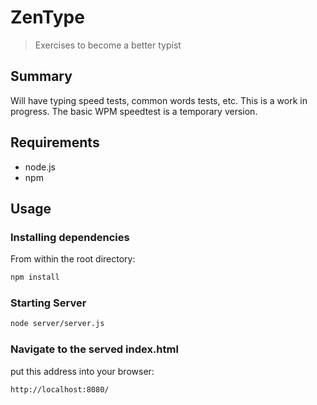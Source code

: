 # ZenType

> Exercises to become a better typist

## Summary

Will have typing speed tests, common words tests, etc. This is a work in progress. The basic WPM speedtest is a temporary version.

## Requirements

- node.js
- npm

## Usage

### Installing dependencies

From within the root directory:

```sh
npm install
```

### Starting Server

```sh
node server/server.js
```

### Navigate to the served index.html

put this address into your browser:

```sh
http://localhost:8080/
```
